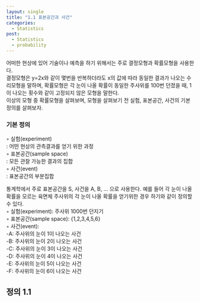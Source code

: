 ```yaml
---
layout: single
title: "1.1 표본공간과 사건"
categories:
  - Statistics
post:
  - Statistics
  - probability
---
```

어떠한 현상에 있어 기술이나 예측을 하기 위해서는 주로 결정모형과 확률모형을 사용한다.  
결정모형은 y=2x와 같이 몇번을 반복하더라도 x의 값에 따라 동일한 결과가 나오는 수리모형을 말하며, 확률모형은 각 눈이 나올 확률이 동일한 주사위를 100번 던졌을 때, 1이 나오는 횟수와 같이 고정되지 않은 모형을 말한다.  
이상의 모형 중 확률모형을 살펴보며, 모형을 살펴보기 전 실험, 표본공간, 사건의 기본 정의를 살펴보자.  
  
### 기본 정의  
  
◦ 실험(experiment)  
  : 어떤 현상의 관측결과를 얻기 위한 과정  
◦ 표본공간(sample space)  
  : 모든 관찰 가능한 결과의 집합  
◦ 사건(event)  
  : 표본공간의 부분집합  

통계학에서 주로 표본공간을 S, 사건을 A, B, ... 으로 사용한다. 예를 들어 각 눈이 나올 확률을 모르는 육면체 주사위의 각 눈이 나올 확률을 얻기위한 경우 하기와 같이 정의할 수 있다.  
◦ 실험(experiment): 주사위 1000번 던지기  
◦ 표본공간(sample space): {1,2,3,4,5,6}  
◦ 사건(event):  
  -A: 주사위의 눈이 1이 나오는 사건  
  -B: 주사위의 눈이 2이 나오는 사건  
  -C: 주사위의 눈이 3이 나오는 사건  
  -D: 주사위의 눈이 4이 나오는 사건  
  -E: 주사위의 눈이 5이 나오는 사건  
  -F: 주사위의 눈이 6이 나오는 사건  
  
## 정의 1.1
